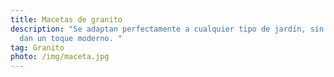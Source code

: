 ```yaml
---
title: Macetas de granito
description: "Se adaptan perfectamente a cualquier tipo de jardín, sin dudas le
  dan un toque moderno. "
tag: Granito
photo: /img/maceta.jpg
---
```

